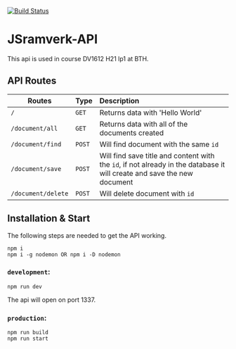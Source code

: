 [![Build Status](https://app.travis-ci.com/IdasLam/jsramverk-api.svg?branch=master)](https://app.travis-ci.com/IdasLam/jsramverk-api)

# JSramverk-API
This api is used in course DV1612 H21 lp1 at BTH.


## API Routes

| Routes    | Type    | Description           |
| ------------------ |:---------------------|:---------------------|
| `/`             |   `GET`   | Returns data with 'Hello World'|
| `/document/all` |   `GET`     | Returns data with all of the documents created |
| `/document/find` |   `POST`  | Will find document with the same `id` |
| `/document/save` |   `POST`  | Will find save title and content with the `id`, if not already in the database it will create and save the new document |
| `/document/delete` |   `POST`  | Will delete document with `id` |



## Installation & Start
The following steps are needed to get the API working.

```
npm i
npm i -g nodemon OR npm i -D nodemon
```

### `development`:
```
npm run dev
```
The api will open on port 1337.


### `production`:
```
npm run build
npm run start
```
